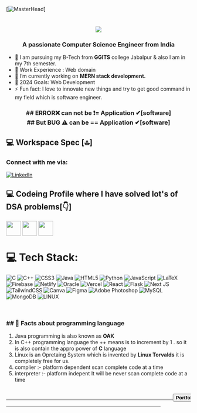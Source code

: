 [![MasterHead](https://camo.githubusercontent.com/cae12fddd9d6982901d82580bdf321d81fb299141098ca1c2d4891870827bf17/68747470733a2f2f6d69726f2e6d656469756d2e636f6d2f6d61782f313336302f302a37513379765349765f7430696f4a2d5a2e676966)]
<h1 align="center">
<img src="https://readme-typing-svg.herokuapp.com?size=28&lines=Hi%2C%20I%27m%20Dheeraj%20Pyasi%20👋"> </h1>
<h3 align="center">A passionate Computer Science Engineer from India</h3>


- 🌱 I am pursuing my B-Tech from <b>GGITS</b> college Jabalpur & also I am in my 7th semester.
- 👯 Work Experience : Web domain 
- 🌱 I’m currently working on <strong>MERN stack development.</strong>
- 🥅 2024 Goals: Web Development
- ⚡ Fun fact: I love to innovate new things and try to get good command in my field which is software engineer.

<h3 align="center">## ERROR❌ can not be ❗=  Application ✔[software]
  <br>
  ## But BUG ⚠ can be ==  Application ✔[software]
</h3>


## 💻 Workspace Spec [🔝]

<h3 align="left">Connect with me via:</h3>

[![LinkedIn](https://img.shields.io/badge/LinkedIn-%230077B5.svg?logo=linkedin&logoColor=white)](https://www.linkedin.com/in/dheeraj-pyasi-6a319a247/) 


## 💻 Codeing Profile where I have solved lot's of DSA problems[👇]

<span >
  <a href="https://auth.geeksforgeeks.org/user/dheerajit2024/practice" target="blank"><img align="center" src="https://media.geeksforgeeks.org/wp-content/cdn-uploads/gfg_200x200-min.png" alt="" height="40" width="40" /></a>
  <a href="https://leetcode.com/topitcoder2024/" target="blank"><img align="center" src="https://cdn.iconscout.com/icon/free/png-256/free-leetcode-3772195-3151321.png" alt="" height="40" width="40" /></a>
  <a href="https://www.hackerrank.com/DPIT2024" target="blank"><img align="center" src="https://upload.wikimedia.org/wikipedia/commons/6/65/HackerRank_logo.png" alt="" height="40" width="40" /></a>
</span>


# 💻 Tech Stack:
![C](https://img.shields.io/badge/c-%2300599C.svg?style=plastic&logo=c&logoColor=white) ![C++](https://img.shields.io/badge/c++-%2300599C.svg?style=plastic&logo=c%2B%2B&logoColor=white) ![CSS3](https://img.shields.io/badge/css3-%231572B6.svg?style=plastic&logo=css3&logoColor=white) ![Java](https://img.shields.io/badge/java-%23ED8B00.svg?style=plastic&logo=java&logoColor=white) ![HTML5](https://img.shields.io/badge/html5-%23E34F26.svg?style=plastic&logo=html5&logoColor=white) ![Python](https://img.shields.io/badge/python-3670A0?style=plastic&logo=python&logoColor=ffdd54) ![JavaScript](https://img.shields.io/badge/javascript-%23323330.svg?style=plastic&logo=javascript&logoColor=%23F7DF1E) ![LaTeX](https://img.shields.io/badge/latex-%23008080.svg?style=plastic&logo=latex&logoColor=white) ![Firebase](https://img.shields.io/badge/firebase-%23039BE5.svg?style=plastic&logo=firebase) ![Netlify](https://img.shields.io/badge/netlify-%23000000.svg?style=plastic&logo=netlify&logoColor=#00C7B7) ![Oracle](https://img.shields.io/badge/Oracle-F80000?style=plastic&logo=oracle&logoColor=white) ![Vercel](https://img.shields.io/badge/vercel-%23000000.svg?style=plastic&logo=vercel&logoColor=white) ![React](https://img.shields.io/badge/react-%2320232a.svg?style=plastic&logo=react&logoColor=%2361DAFB) ![Flask](https://img.shields.io/badge/flask-%23000.svg?style=plastic&logo=flask&logoColor=white) ![Next JS](https://img.shields.io/badge/Next-black?style=plastic&logo=next.js&logoColor=white) ![TailwindCSS](https://img.shields.io/badge/tailwindcss-%2338B2AC.svg?style=plastic&logo=tailwind-css&logoColor=white) ![Canva](https://img.shields.io/badge/Canva-%2300C4CC.svg?style=plastic&logo=Canva&logoColor=white) 	![Figma](https://img.shields.io/badge/figma-%23F24E1E.svg?style=plastic&logo=figma&logoColor=white) ![Adobe Photoshop](https://img.shields.io/badge/adobephotoshop-%2331A8FF.svg?style=plastic&logo=adobephotoshop&logoColor=white) ![MySQL](https://img.shields.io/badge/mysql-%2300f.svg?style=plastic&logo=mysql&logoColor=white) ![MongoDB](https://img.shields.io/badge/MongoDB-%234ea94b.svg?style=plastic&logo=mongodb&logoColor=white) ![LINUX](https://img.shields.io/badge/Linux-FCC624?style=plastic&logo=linux&logoColor=black)


<br>
<h3>## 🤔 <strong> Facts about programming language </strong></h3>
<ol>
<li>
  Java programming is also known as <b>OAK</b>
</li>
<li>
  In C++ programming language the ++ means is to increment by 1 . so it is also contain the appro power of <b>C</b> language
</li>
<li>
  Linux is an Opretaing System which is invented by <b>Linux Torvalds</b> it is completely free for us.
</li>
<li>
  complier :- platform dependent
  scan complete code at a time
</li>
<li>
   interpreter :- platform indepent
   It will be never scan complete code at a time
</li>
  
</ol>



<pre>
                                                  <a href="https://dpit2024.github.io/dheeraj-pyasi/">
                                                      <button><b>Portfolio</b></button>
                                                  </a>
</pre>
